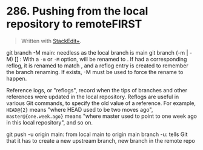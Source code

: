 # 286. Pushing from the local repository to remoteFIRST


> Written with [StackEdit+](https://stackedit.net/).


git branch -M main: needless as the local branch is main
git branch (-m | -M) [<oldbranch>] <newbranch>:
With a `-m` or `-M` option, <oldbranch> will be renamed to <newbranch>. If <oldbranch> had a corresponding reflog, it is renamed to match <newbranch>, and a reflog entry is created to remember the branch renaming. If <newbranch> exists, -M must be used to force the rename to happen.

Reference logs, or "reflogs", record when the tips of branches and other references were updated in the local repository. Reflogs are useful in various Git commands, to specify the old value of a reference. For example, `HEAD@{2}` means "where HEAD used to be two moves ago", `master@{one.week.ago}` means "where master used to point to one week ago in this local repository", and so on.

git push -u origin main: from local main to origin main branch
-u: tells Git that it has to create a new upstream branch, new branch in the remote repo

<!--stackedit_data:
eyJoaXN0b3J5IjpbLTc2NTg0MjMwOV19
-->